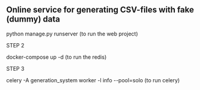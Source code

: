 ## Online service for generating CSV-files with fake (dummy) data

python manage.py runserver (to run the web project)

STEP 2

docker-compose up -d (to run the redis)

STEP 3

celery -A generation_system worker -l info --pool=solo (to run celery)
